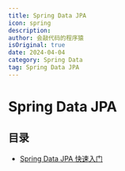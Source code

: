 ```yaml
---
title: Spring Data JPA
icon: spring
description:
author: 会敲代码的程序猿
isOriginal: true
date: 2024-04-04
category: Spring Data
tag: Spring Data JPA
---
```


# Spring Data JPA

## 目录

* [Spring Data JPA 快速入门](/spring-data-jpa/jetbrains/getting-started)
